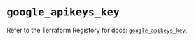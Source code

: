# `google_apikeys_key`

Refer to the Terraform Registory for docs: [`google_apikeys_key`](https://registry.terraform.io/providers/hashicorp/google/4.63.0/docs/resources/apikeys_key).

